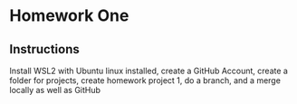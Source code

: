 # Homework One
## Instructions
Install WSL2 with Ubuntu linux installed, create a GitHub Account, create a folder for projects, create homework project 1, do a branch, and a merge locally as well as GitHub
